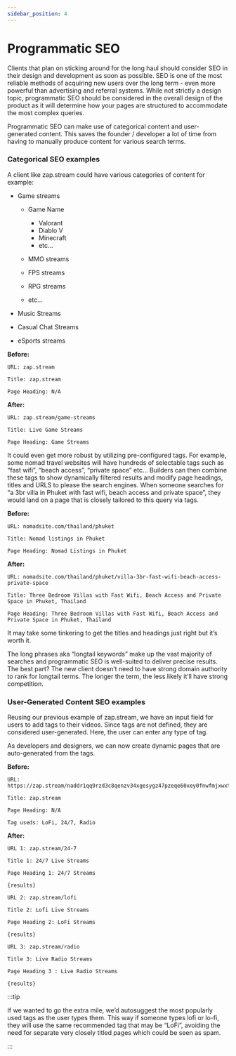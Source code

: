 ```yaml
---
sidebar_position: 4
---
```


# Programmatic SEO

Clients that plan on sticking around for the long haul should consider SEO in their design and development as soon as possible. SEO is one of the most reliable methods of acquiring new users over the long term - even more powerful than advertising and referral systems. While not strictly a design topic, programmatic SEO should be considered in the overall design of the product as it will determine how your pages are structured to accommodate the most complex queries.

  

Programmatic SEO can make use of categorical content and user-generated content. This saves the founder / developer a lot of time from having to manually produce content for various search terms.

  

### Categorical SEO examples

  

A client like zap.stream could have various categories of content for example:

-   Game streams
    -   Game Name
        -   Valorant
        -   Diablo V
        -   Minecraft 
        -   etc...
    -   MMO streams
    
    -   FPS streams
    
    -   RPG streams
    
    -   etc…
    

-   Music Streams
    
-   Casual Chat Streams
    
-   eSports streams
    

  

**Before:**

```
URL: zap.stream

Title: zap.stream

Page Heading: N/A
```
  
  

**After:**

  
```
URL: zap.stream/game-streams

Title: Live Game Streams

Page Heading: Game Streams
```
  

It could even get more robust by utilizing pre-configured tags. For example, some nomad travel websites will have hundreds of selectable tags such as “fast wifi”, “beach access”, “private space” etc… Builders can then combine these tags to show dynamically filtered results and modify page headings, titles and URLS to please the search engines. When someone searches for “a 3br villa in Phuket with fast wifi, beach access and private space”, they would land on a page that is closely tailored to this query via tags.

  

**Before:**

  
```
URL: nomadsite.com/thailand/phuket

Title: Nomad listings in Phuket

Page Heading: Nomad Listings in Phuket
```
  

**After:**

  
```
URL: nomadsite.com/thailand/phuket/villa-3br-fast-wifi-beach-access-private-space

Title: Three Bedroom Villas with Fast Wifi, Beach Access and Private Space in Phuket, Thailand

Page Heading: Three Bedroom Villas with Fast Wifi, Beach Access and Private Space in Phuket, Thailand
```
  

It may take some tinkering to get the titles and headings just right but it’s worth it.

  

The long phrases aka “longtail keywords” make up the vast majority of searches and programmatic SEO is well-suited to deliver precise results. The best part? The new client doesn’t need to have strong domain authority to rank for longtail terms. The longer the term, the less likely it’ll have strong competition.

  

### User-Generated Content SEO examples

  

Reusing our previous example of zap.stream, we have an input field for users to add tags to their videos. Since tags are not defined, they are considered user-generated. Here, the user can enter any type of tag.

  

As developers and designers, we can now create dynamic pages that are auto-generated from the tags.

  

**Before:**

  
```
URL: https://zap.stream/naddr1qq9rzd3c8qenzv34xgesygz47pzeqe60xey0fnwfmjxwxtdz52pqwnxskqs9jmhqx0gj6wz3s5psgqqqwenslj8h0y

Title: zap.stream

Page Heading: N/A

Tag useds: LoFi, 24/7, Radio
```
  

**After:**

  
```
URL 1: zap.stream/24-7

Title 1: 24/7 Live Streams

Page Heading 1: 24/7 Streams

{results}
```
  
```
URL 2: zap.stream/lofi

Title 2: Lofi Live Streams

Page Heading 2: LoFi Streams

{results}
```
  
```
URL 3: zap.stream/radio

Title 3: Live Radio Streams

Page Heading 3 : Live Radio Streams

{results}
```
  
:::tip

If we wanted to go the extra mile, we’d autosuggest the most popularly used tags as the user types them. This way if someone types lofi or lo-fi, they will use the same recommended tag that may be “LoFi”, avoiding the need for separate very closely titled pages which could be seen as spam.

:::